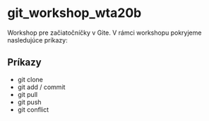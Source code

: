 # git_workshop_wta20b

Workshop pre začiatočníčky v Gite. V rámci workshopu pokryjeme nasledujúce príkazy:

## Príkazy

- git clone
- git add / commit
- git pull
- git push
- git conflict